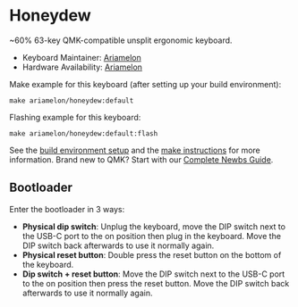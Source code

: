 # Honeydew

~60% 63-key QMK-compatible unsplit ergonomic keyboard.

* Keyboard Maintainer: [Ariamelon](https://github.com/Ariamelon)
* Hardware Availability: [Ariamelon](https://github.com/Ariamelon/Honeydew/)

Make example for this keyboard (after setting up your build environment):

    make ariamelon/honeydew:default

Flashing example for this keyboard:

    make ariamelon/honeydew:default:flash

See the [build environment setup](https://docs.qmk.fm/#/getting_started_build_tools) and the [make instructions](https://docs.qmk.fm/#/getting_started_make_guide) for more information. Brand new to QMK? Start with our [Complete Newbs Guide](https://docs.qmk.fm/#/newbs).

## Bootloader

Enter the bootloader in 3 ways:

* **Physical dip switch**: Unplug the keyboard, move the DIP switch next to the USB-C port to the on position then plug in the keyboard. Move the DIP switch back afterwards to use it normally again.
* **Physical reset button**: Double press the reset button on the bottom of the keyboard.
* **Dip switch + reset button**: Move the DIP switch next to the USB-C port to the on position then press the reset button. Move the DIP switch back afterwards to use it normally again.
